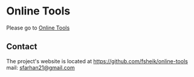 # Online Tools
Please go to [Online Tools](https://fsheik.github.io/online-tools/)

## Contact
The project's website is located at https://github.com/fsheik/online-tools  
mail: sfarhan21@gmail.com
